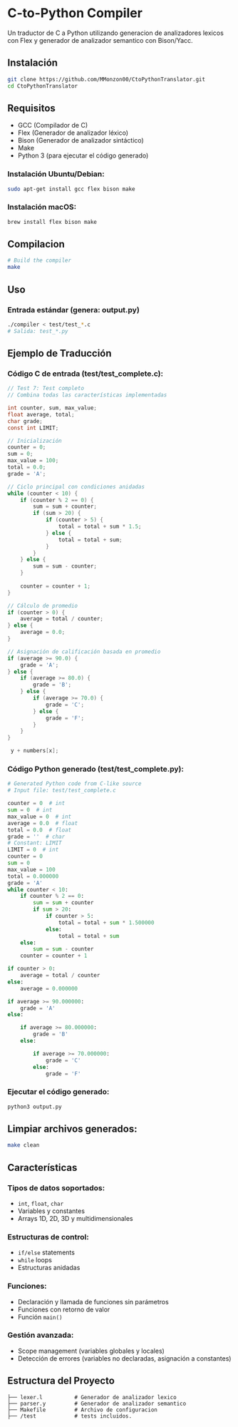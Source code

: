 # C-to-Python Compiler

Un traductor de C a Python utilizando generacion de analizadores lexicos con Flex y generador de analizador semantico con Bison/Yacc.

## Instalación

```bash
git clone https://github.com/MMonzon00/CtoPythonTranslator.git
cd CtoPythonTranslator
```

## Requisitos

- GCC (Compilador de C)
- Flex (Generador de analizador léxico)
- Bison (Generador de analizador sintáctico)
- Make
- Python 3 (para ejecutar el código generado)

### Instalación Ubuntu/Debian:
```bash
sudo apt-get install gcc flex bison make
```

### Instalación macOS:
```bash
brew install flex bison make
```

## Compilacion

```bash
# Build the compiler
make
```

## Uso

### Entrada estándar (genera: output.py)
```bash
./compiler < test/test_*.c
# Salida: test_*.py
```


## Ejemplo de Traducción

### Código C de entrada (test/test_complete.c):
```c
// Test 7: Test completo
// Combina todas las características implementadas

int counter, sum, max_value;
float average, total;
char grade;
const int LIMIT;

// Inicialización
counter = 0;
sum = 0;
max_value = 100;
total = 0.0;
grade = 'A';

// Ciclo principal con condiciones anidadas
while (counter < 10) {
    if (counter % 2 == 0) {
        sum = sum + counter;
        if (sum > 20) {
            if (counter > 5) {
                total = total + sum * 1.5;
            } else {
                total = total + sum;
            }
        }
    } else {
        sum = sum - counter;
    }
    
    counter = counter + 1;
}

// Cálculo de promedio
if (counter > 0) {
    average = total / counter;
} else {
    average = 0.0;
}

// Asignación de calificación basada en promedio
if (average >= 90.0) {
    grade = 'A';
} else {
    if (average >= 80.0) {
        grade = 'B';
    } else {
        if (average >= 70.0) {
            grade = 'C';
        } else {
            grade = 'F';
        }
    }
}

 y + numbers[x];
```

### Código Python generado (test/test_complete.py):
```python
# Generated Python code from C-like source
# Input file: test/test_complete.c

counter = 0  # int
sum = 0  # int
max_value = 0  # int
average = 0.0  # float
total = 0.0  # float
grade = ''  # char
# Constant: LIMIT
LIMIT = 0  # int
counter = 0
sum = 0
max_value = 100
total = 0.000000
grade = 'A'
while counter < 10:
    if counter % 2 == 0:
        sum = sum + counter
        if sum > 20:
            if counter > 5:
                total = total + sum * 1.500000
            else:
                total = total + sum
    else:
        sum = sum - counter
    counter = counter + 1

if counter > 0:
    average = total / counter
else:
    average = 0.000000

if average >= 90.000000:
    grade = 'A'
else:

    if average >= 80.000000:
        grade = 'B'
    else:

        if average >= 70.000000:
            grade = 'C'
        else:
            grade = 'F'

```

### Ejecutar el código generado:
```bash
python3 output.py
```


## Limpiar archivos generados:
```bash
make clean
```

## Características

### Tipos de datos soportados:
- `int`, `float`, `char`
- Variables y constantes
- Arrays 1D, 2D, 3D y multidimensionales

### Estructuras de control:
- `if/else` statements
- `while` loops
- Estructuras anidadas

### Funciones:
- Declaración y llamada de funciones sin parámetros
- Funciones con retorno de valor
- Función `main()`

### Gestión avanzada:
- Scope management (variables globales y locales)
- Detección de errores (variables no declaradas, asignación a constantes)

## Estructura del Proyecto
```
├── lexer.l          # Generador de analizador lexico
├── parser.y         # Generador de analizador semantico
├── Makefile         # Archivo de configuracion
├── /test            # tests incluidos.
```